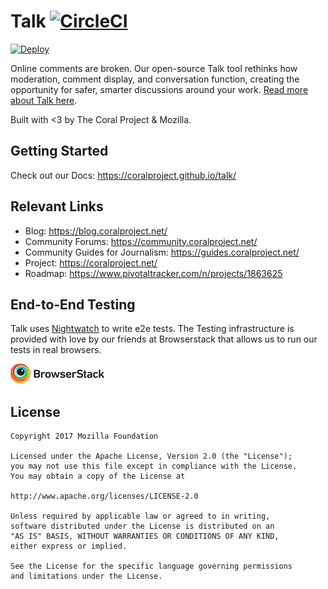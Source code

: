 # Talk [![CircleCI](https://circleci.com/gh/coralproject/talk.svg?style=svg)](https://circleci.com/gh/coralproject/talk)

[![Deploy](https://www.herokucdn.com/deploy/button.svg)](https://dashboard.heroku.com/new?template=https%3A%2F%2Fgithub.com%2Fcoralproject%2Ftalk&env[TALK_FACEBOOK_APP_ID]=ignore&env[TALK_FACEBOOK_APP_SECRET]=ignore)

Online comments are broken. Our open-source Talk tool rethinks how moderation, comment display, and conversation function, creating the opportunity for safer, smarter discussions around your work. [Read more about Talk here](https://coralproject.net/products/talk.html).

Built with <3 by The Coral Project & Mozilla.

## Getting Started

Check out our Docs: https://coralproject.github.io/talk/

## Relevant Links

- Blog: https://blog.coralproject.net/
- Community Forums: https://community.coralproject.net/
- Community Guides for Journalism: https://guides.coralproject.net/
- Project: https://coralproject.net/
- Roadmap: https://www.pivotaltracker.com/n/projects/1863625

## End-to-End Testing

Talk uses [Nightwatch](http://nightwatchjs.org/) to write e2e tests. The Testing infrastructure is provided with love by our friends at Browserstack that allows us to run our tests in real browsers.


![](/public/img/browserstack_logo.png)

## License

    Copyright 2017 Mozilla Foundation

    Licensed under the Apache License, Version 2.0 (the "License");
    you may not use this file except in compliance with the License.
    You may obtain a copy of the License at

    http://www.apache.org/licenses/LICENSE-2.0

    Unless required by applicable law or agreed to in writing, 
    software distributed under the License is distributed on an 
    "AS IS" BASIS, WITHOUT WARRANTIES OR CONDITIONS OF ANY KIND, 
    either express or implied.

    See the License for the specific language governing permissions 
    and limitations under the License.
